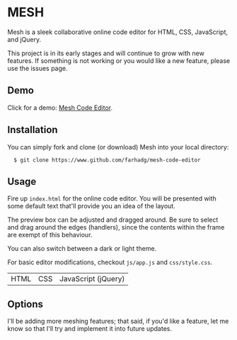 MESH
====

Mesh is a sleek collaborative online code editor for HTML, CSS, JavaScript, and jQuery.

This project is in its early stages and will continue to grow with new features. If something is not working or you would like a new feature, please use the issues page.

## Demo

Click for a demo: <a href="http://farhadg.github.io/mesh-code-editor" target="_blank">Mesh Code Editor</a>.

## Installation

You can simply fork and clone (or download) Mesh into your local directory:

```
  $ git clone https://www.github.com/farhadg/mesh-code-editor
```

## Usage

Fire up `index.html` for the online code editor. You will be presented with some default text that'll provide you an idea of the layout.

The preview box can be adjusted and dragged around. Be sure to select and drag around the edges (handlers), since the contents within the frame are exempt of this behaviour.

You can also switch between a dark or light theme.

For basic editor modifications, checkout `js/app.js` and `css/style.css`.

<table>
<tr>
<td>HTML</td>
<td>CSS</td>
<td>JavaScript (jQuery)</td>
</tr>
</table>

## Options

I'll be adding more meshing features; that said, if you'd like a feature, let me know so that I'll try and implement it into future updates.
